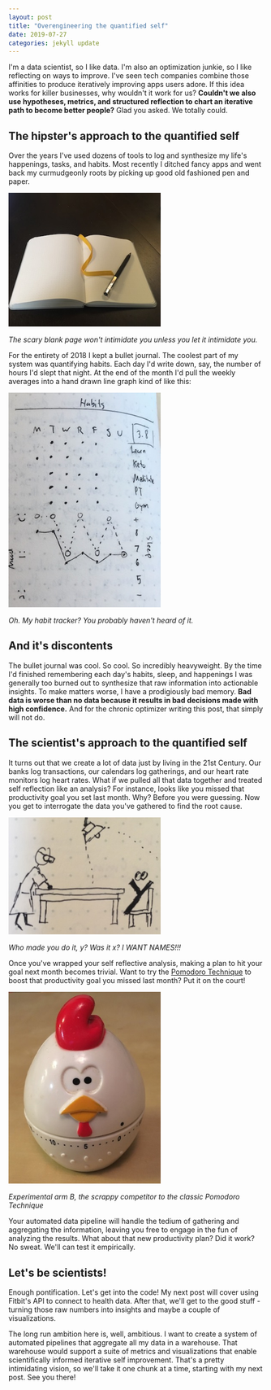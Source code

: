 ```yaml
---
layout: post
title: "Overengineering the quantified self"
date: 2019-07-27
categories: jekyll update
---
```


I'm a data scientist, so I like data. I'm also an optimization junkie, so I like reflecting on ways to improve. I've seen tech companies combine those affinities to produce iteratively improving apps users adore. If this idea works for killer businesses, why wouldn't it work for us? **Couldn't we also use hypotheses, metrics, and structured reflection to chart an iterative path to become better people?** Glad you asked. We totally could.

## The hipster's approach to the quantified self

Over the years I've used dozens of tools to log and synthesize my life's happenings, tasks, and habits. Most recently I ditched fancy apps and went back my curmudgeonly roots by picking up good old fashioned pen and paper.


<img src="/assets/notebook.jpg" width="300"/>

_The scary blank page won't intimidate you unless you let it intimidate you._

 For the entirety of 2018 I kept a bullet journal. The coolest part of my system was quantifying habits. Each day I'd write down, say, the number of hours I'd slept that night. At the end of the month I'd pull the weekly averages into a hand drawn line graph kind of like this:

<img src="/assets/habit_tracker.jpg" width="300"/>

_Oh. My habit tracker? You probably haven't heard of it._

## And it's discontents

The bullet journal was cool. So cool. So incredibly heavyweight. By the time I'd finished remembering each day's habits, sleep, and happenings I was generally too burned out to synthesize that raw information into actionable insights. To make matters worse, I have a prodigiously bad memory. **Bad data is worse than no data because it results in bad decisions made with high confidence.** And for the chronic optimizer writing this post, that simply will not do.

## The scientist's approach to the quantified self

It turns out that we create a lot of data just by living in the 21st Century. Our banks log transactions, our calendars log gatherings, and our heart rate monitors log heart rates. What if we pulled all that data together and treated self reflection like an analysis? For instance, looks like you missed that productivity goal you set last month. Why? Before you were guessing. Now you get to interrogate the data you've gathered to find the root cause.

<img src="/assets/interrogate_data.jpg" width="300"/>

_Who made you do it, y? Was it x? I WANT NAMES!!!_

Once you've wrapped your self reflective analysis, making a plan to hit your goal next month becomes trivial. Want to try the [Pomodoro Technique](https://en.wikipedia.org/wiki/Pomodoro_Technique) to boost that productivity goal you missed last month? Put it on the court!

<img src="/assets/chicken_timer.jpg" width="300"/>

_Experimental arm B, the scrappy competitor to the classic Pomodoro Technique_

Your automated data pipeline will handle the tedium of gathering and aggregating the information, leaving you free to engage in the fun of analyzing the results. What about that new productivity plan? Did it work? No sweat. We'll can test it empirically.

## Let's be scientists!

Enough pontification. Let's get into the code! My next post will cover using Fitbit's API to connect to health data. After that, we'll get to the good stuff - turning those raw numbers into insights and maybe a couple of visualizations.

The long run ambition here is, well, ambitious. I want to create a system of automated pipelines that aggregate all my data in a warehouse. That warehouse would support a suite of metrics and visualizations that enable scientifically informed iterative self improvement. That's a pretty intimidating vision, so we'll take it one chunk at a time, starting with my next post. See you there!
